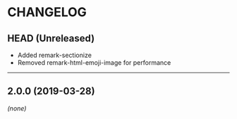 CHANGELOG
=========

## HEAD (Unreleased)
* Added remark-sectionize
* Removed remark-html-emoji-image for performance

--------------------

## 2.0.0 (2019-03-28)
_(none)_

